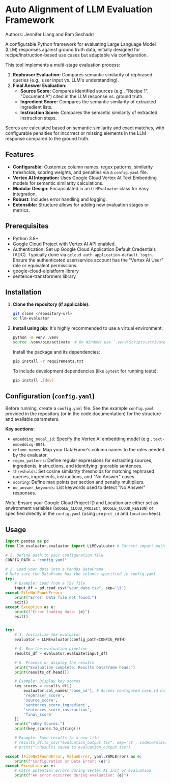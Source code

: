 # Auto Alignment of LLM Evaluation Framework 
Authors: Jennifer Liang and Ram Seshadri

A configurable Python framework for evaluating Large Language Model (LLM) responses against ground truth data, initially designed for recipe/instruction-based use cases but adaptable via configuration.

This tool implements a multi-stage evaluation process:
1.  **Rephraser Evaluation:** Compares semantic similarity of rephrased queries (e.g., user input vs. LLM's understanding).
2.  **Final Answer Evaluation:**
    * **Source Score:** Compares identified sources (e.g., "Recipe 1", "Document A") cited in the LLM response vs. ground truth.
    * **Ingredient Score:** Compares the semantic similarity of extracted ingredient lists.
    * **Instruction Score:** Compares the semantic similarity of extracted instruction steps.

Scores are calculated based on semantic similarity and exact matches, with configurable penalties for incorrect or missing elements in the LLM response compared to the ground truth.

## Features

* **Configurable:** Customize column names, regex patterns, similarity thresholds, scoring weights, and penalties via a `config.yaml` file.
* **Vertex AI Integration:** Uses Google Cloud Vertex AI Text Embedding models for semantic similarity calculations.
* **Modular Design:** Encapsulated in an `LLMEvaluator` class for easy integration.
* **Robust:** Includes error handling and logging.
* **Extensible:** Structure allows for adding new evaluation stages or metrics.

## Prerequisites

* Python 3.8+
* Google Cloud Project with Vertex AI API enabled.
* Authentication: Set up Google Cloud Application Default Credentials (ADC). Typically done via `gcloud auth application-default login`. Ensure the authenticated user/service account has the "Vertex AI User" role or equivalent permissions.
* google-cloud-aiplatform library
* sentence-transformers library

## Installation

1.  **Clone the repository (if applicable):**
    ```bash
    git clone <repository-url>
    cd llm-evaluator
    ```

2.  **Install using pip:**
    It's highly recommended to use a virtual environment:
    ```bash
    python -m venv .venv
    source .venv/bin/activate  # On Windows use `.venv\Scripts\activate`
    ```
    Install the package and its dependencies:
    ```bash
    pip install -r requirements.txt
    ```
    To include development dependencies (like `pytest` for running tests):
    ```bash
    pip install .[dev]
    ```

## Configuration (`config.yaml`)

Before running, create a `config.yaml` file. See the example `config.yaml` provided in the repository (or in the code documentation) for the structure and available parameters.

**Key sections:**

* `embedding_model_id`: Specify the Vertex AI embedding model (e.g., `text-embedding-004`).
* `column_names`: Map your DataFrame's column names to the roles needed by the evaluator.
* `regex_patterns`: Define regular expressions for extracting sources, ingredients, instructions, and identifying ignorable sentences.
* `thresholds`: Set cosine similarity thresholds for matching rephrased queries, ingredients, instructions, and "No Answer" cases.
* `scoring`: Define max points per section and penalty multipliers.
* `no_answer_keywords`: List keywords used to detect "No Answer" responses.

*Note:* Ensure your Google Cloud Project ID and Location are either set as environment variables (`GOOGLE_CLOUD_PROJECT`, `GOOGLE_CLOUD_REGION`) or specified directly in the `config.yaml` (using `project_id` and `location` keys).

## Usage

```python
import pandas as pd
from llm_evaluator.evaluator import LLMEvaluator # Correct import path

# 1. Define path to your configuration file
CONFIG_PATH = "config.yaml"

# 2. Load your data into a Pandas DataFrame
# Make sure the DataFrame has the columns specified in config.yaml
try:
    # Example: Load from a TSV file
    input_df = pd.read_csv("your_data.tsv", sep='\t')
except FileNotFoundError:
    print("Error: Data file not found.")
    exit()
except Exception as e:
    print(f"Error loading data: {e}")
    exit()


try:
    # 3. Initialize the evaluator
    evaluator = LLMEvaluator(config_path=CONFIG_PATH)

    # 4. Run the evaluation pipeline
    results_df = evaluator.evaluate(input_df)

    # 5. Process or display the results
    print("Evaluation complete. Results DataFrame head:")
    print(results_df.head())

    # Example: Display key scores
    key_scores = results_df[[
        evaluator.col_names['case_id'], # Access configured case_id column name
        'rephraser_score',
        'source_score',
        'sentences_score_ingredient',
        'sentences_score_instruction',
        'final_score'
    ]]
    print("\nKey Scores:")
    print(key_scores.to_string())

    # Example: Save results to a new file
    # results_df.to_csv("evaluation_output.tsv", sep='\t', index=False)
    # print("\nResults saved to evaluation_output.tsv")

except (FileNotFoundError, ValueError, yaml.YAMLError) as e:
    print(f"Configuration or Data Error: {e}")
except Exception as e:
    # Catch potential errors during Vertex AI init or evaluation
    print(f"An error occurred during evaluation: {e}")
```
